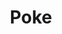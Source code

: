 ---
abv: 4.5%
alt:
availability: Keg
bitterness: 
description: A Berliner Weiss that is barrel aged for 2 months to create a dry, lightly tart ale.
gravity: 
hops: 
ibu: N/A
img: beer.jpg
layout: beer
malt: 
modal-id: poke
title: Poke
on-tap: yup
sourness: 
style: Berliner Weiss
---